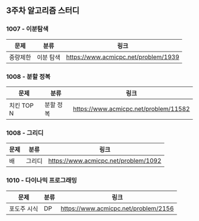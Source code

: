 ## 3주차 알고리즘 스터디  


### 1007 - 이분탐색

| 문제   | 분류    | 링크                                    |
|------|-------|---------------------------------------|
| 중량제한 | 이분 탐색 |https://www.acmicpc.net/problem/1939|

### 1008 - 분할 정복

| 문제       | 분류    | 링크                                    |
|----------|-------|---------------------------------------|
| 치킨 TOP N | 분할 정복 | https://www.acmicpc.net/problem/11582 |

### 1008 - 그리디

| 문제 | 분류  | 링크                                   |
|---|-----|--------------------------------------|
| 배 | 그리디 | https://www.acmicpc.net/problem/1092 |

### 1010 - 다이나믹 프로그래밍

| 문제     | 분류 | 링크                                   |
|--------|----|--------------------------------------|
| 포도주 시식 | DP | https://www.acmicpc.net/problem/2156 |